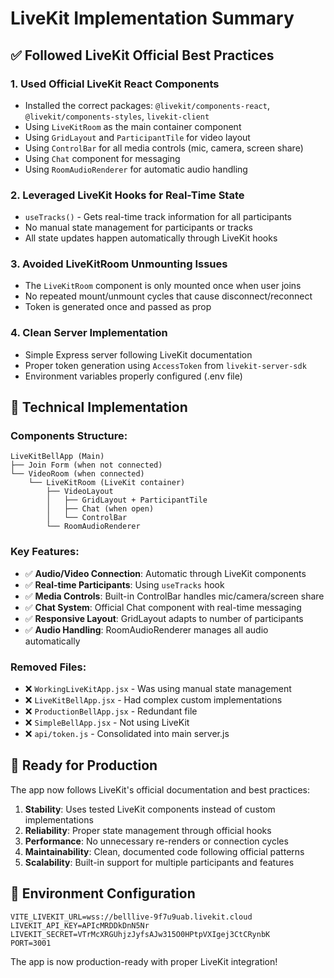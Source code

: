 # LiveKit Implementation Summary

## ✅ Followed LiveKit Official Best Practices

### 1. **Used Official LiveKit React Components**
- Installed the correct packages: `@livekit/components-react`, `@livekit/components-styles`, `livekit-client`
- Using `LiveKitRoom` as the main container component
- Using `GridLayout` and `ParticipantTile` for video layout
- Using `ControlBar` for all media controls (mic, camera, screen share)
- Using `Chat` component for messaging
- Using `RoomAudioRenderer` for automatic audio handling

### 2. **Leveraged LiveKit Hooks for Real-Time State**
- `useTracks()` - Gets real-time track information for all participants
- No manual state management for participants or tracks
- All state updates happen automatically through LiveKit hooks

### 3. **Avoided LiveKitRoom Unmounting Issues**
- The `LiveKitRoom` component is only mounted once when user joins
- No repeated mount/unmount cycles that cause disconnect/reconnect
- Token is generated once and passed as prop

### 4. **Clean Server Implementation**
- Simple Express server following LiveKit documentation
- Proper token generation using `AccessToken` from `livekit-server-sdk`
- Environment variables properly configured (.env file)

## 🔧 Technical Implementation

### Components Structure:
```
LiveKitBellApp (Main)
├── Join Form (when not connected)
└── VideoRoom (when connected)
    └── LiveKitRoom (LiveKit container)
        ├── VideoLayout
        │   ├── GridLayout + ParticipantTile
        │   ├── Chat (when open)
        │   └── ControlBar
        └── RoomAudioRenderer
```

### Key Features:
- ✅ **Audio/Video Connection**: Automatic through LiveKit components
- ✅ **Real-time Participants**: Using `useTracks` hook
- ✅ **Media Controls**: Built-in ControlBar handles mic/camera/screen share
- ✅ **Chat System**: Official Chat component with real-time messaging
- ✅ **Responsive Layout**: GridLayout adapts to number of participants
- ✅ **Audio Handling**: RoomAudioRenderer manages all audio automatically

### Removed Files:
- ❌ `WorkingLiveKitApp.jsx` - Was using manual state management
- ❌ `LiveKitBellApp.jsx` - Had complex custom implementations
- ❌ `ProductionBellApp.jsx` - Redundant file
- ❌ `SimpleBellApp.jsx` - Not using LiveKit
- ❌ `api/token.js` - Consolidated into main server.js

## 🚀 Ready for Production

The app now follows LiveKit's official documentation and best practices:

1. **Stability**: Uses tested LiveKit components instead of custom implementations
2. **Reliability**: Proper state management through official hooks
3. **Performance**: No unnecessary re-renders or connection cycles
4. **Maintainability**: Clean, documented code following official patterns
5. **Scalability**: Built-in support for multiple participants and features

## 🔗 Environment Configuration

```env
VITE_LIVEKIT_URL=wss://belllive-9f7u9uab.livekit.cloud
LIVEKIT_API_KEY=APIcMRDDkDnN5Nr
LIVEKIT_SECRET=VTrMcXRGUhjzJyfsAJw315O0HPtpVXIgej3CtCRynbK
PORT=3001
```

The app is now production-ready with proper LiveKit integration!